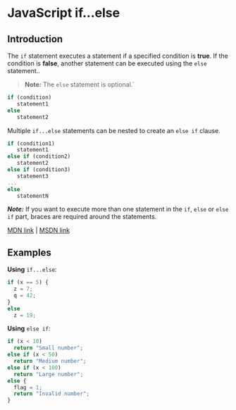 # JavaScript if...else

## Introduction

The `if` statement executes a statement if a specified condition is **true**. If the condition is **false**, another statement can be executed using the `else` statement..

> **Note:** The `else` statement is optional.`

```javascript
if (condition)
   statement1
else
   statement2
```

Multiple `if...else` statements can be nested to create an `else if` clause.

```javascript
if (condition1)
   statement1
else if (condition2)
   statement2
else if (condition3)
   statement3
...
else
   statementN
```

_**Note:**_ If you want to execute more than one statement in the `if`, `else` or `else if` part, braces are required around the statements.

[MDN link](https://developer.mozilla.org/en-US/docs/Web/JavaScript/Reference/Statements/if...else) | [MSDN link](https://msdn.microsoft.com/en-us/library/85yyde5c.aspx)

## Examples

**Using** `if...else`:

```javascript
if (x == 5) {
  z = 7;
  q = 42;
}
else
  z = 19;
```

**Using** `else if`:

```javascript
if (x < 10)
  return "Small number";
else if (x < 50)
  return "Medium number";
else if (x < 100)
  return "Large number";
else {
  flag = 1;
  return "Invalid number";
}
```
